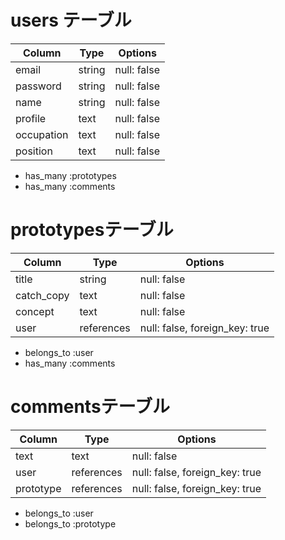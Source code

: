 # users テーブル

| Column             | Type   | Options     |
| ------------------ | ------ | ----------- |
| email              | string | null: false |
| password           | string | null: false |
| name               | string | null: false |
| profile            | text   | null: false |
| occupation         | text   | null: false |
| position           | text   | null: false |

- has_many :prototypes
- has_many :comments

# prototypesテーブル

| Column             | Type     | Options                        |
| ------------------ | -------- | -----------                    |
| title              | string   | null: false                    |
| catch_copy         | text     | null: false                    |
| concept            | text     | null: false                    |
| user               |references| null: false, foreign_key: true |

- belongs_to :user
- has_many :comments

# commentsテーブル

| Column             | Type      | Options                        |
| ------------------ | ------    | -----------                    |
| text               | text      | null: false                    |
| user               | references| null: false, foreign_key: true |
| prototype          | references| null: false, foreign_key: true |

- belongs_to :user
- belongs_to :prototype